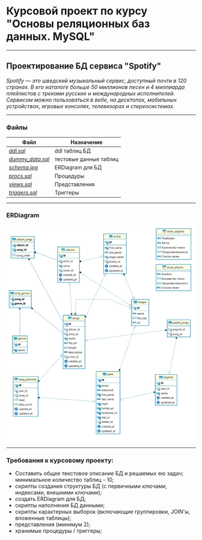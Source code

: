 # Курсовой проект по курсу "Основы реляционных баз данных. MySQL"

---

## Проектирование БД сервиса "Spotify"

_Spotify — это шведский музыкальный сервис, доступный почти в 120 странах. В его каталоге больше 50 миллионов песен и 4 миллиарда плейлистов с треками русских и международных исполнителей. Сервисом можно пользоваться в вебе, на десктопах, мобильных устройствах, игровых консолях, телевизорах и стереосистемах._

---

### Файлы

| Файл                                 | Назначение             |
| ------------------------------------ | ---------------------- |
| _[ddl.sql](./ddl.sql)_               | ddl таблиц БД          |
| _[dummy_data.sql](./dummy_data.sql)_ | тестовые данные таблиц |
| _[schema.jpg](./schema.jpg)_         | ERDiagram для БД       |
| _[procs.sql](./procs.sql)_           | Процедуры              |
| _[views.sql](./views.sql)_           | Представления          |
| _[triggers.sql](./triggers.sql)_     | Триггеры               |

---

### ERDiagram

![ERDiagram](./schema.jpg)

---

### Требования к курсовому проекту:

- Составить общее текстовое описание БД и решаемых ею задач;
  минимальное количество таблиц - 10;
- скрипты создания структуры БД (с первичными ключами, индексами, внешними ключами);
- создать ERDiagram для БД;
- скрипты наполнения БД данными;
- скрипты характерных выборок (включающие группировки, JOIN'ы, вложенные таблицы);
- представления (минимум 2);
- хранимые процедуры / триггеры;
